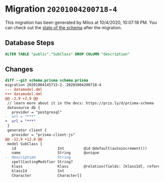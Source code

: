 # Migration `20201004200718-4`

This migration has been generated by Milos at 10/4/2020, 10:07:18 PM.
You can check out the [state of the schema](./schema.prisma) after the migration.

## Database Steps

```sql
ALTER TABLE "public"."SubClass" DROP COLUMN "description"
```

## Changes

```diff
diff --git schema.prisma schema.prisma
migration 20201004145715-2..20201004200718-4
--- datamodel.dml
+++ datamodel.dml
@@ -2,9 +2,9 @@
 // learn more about it in the docs: https://pris.ly/d/prisma-schema
 datasource db {
   provider = "postgresql"
-  url = "***"
+  url = "***"
 }
 generator client {
   provider = "prisma-client-js"
@@ -12,9 +12,8 @@
 model SubClass {
   id                   Int         @id @default(autoincrement())
   name                 String      @unique
-  description          String
   spellCastingModifier String?
   klass                Klass       @relation(fields: [klassId], references: [id])
   klassId              Int
   Character            Character[]
```


